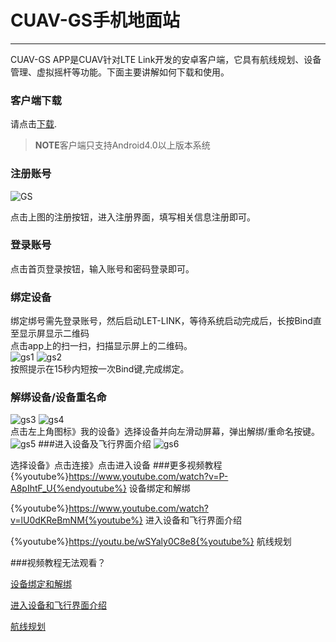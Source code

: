 # CUAV-GS手机地面站

---

CUAV-GS APP是CUAV针对LTE Link开发的安卓客户端，它具有航线规划、设备管理、虚拟摇杆等功能。下面主要讲解如何下载和使用。

### 客户端下载

请点击[下载](http://fw.cuav.net/apk/CUAV_GS.apk).
> **NOTE**客户端只支持Android4.0以上版本系统

### 注册账号

![GS](../assets/cuav_gs/gs.jpg)

点击上图的注册按钮，进入注册界面，填写相关信息注册即可。

### 登录账号

点击首页登录按钮，输入账号和密码登录即可。

### 绑定设备

绑定绑号需先登录账号，然后启动LET-LINK，等待系统启动完成后，长按Bind直至显示屏显示二维码  
点击app上的扫一扫，扫描显示屏上的二维码。  
![gs1](../assets/cuav_gs/gs1.png)    ![gs2](../assets/cuav_gs/gs2.png)  
按照提示在15秒内短按一次Bind键,完成绑定。

### 解绑设备/设备重名命

![gs3](../assets/cuav_gs/gs3.png)     ![gs4](../assets/cuav_gs/gs4.png)  
点击左上角图标》我的设备》选择设备并向左滑动屏幕，弹出解绑/重命名按键。  
![gs5](../assets/cuav_gs/gs5.png)
###进入设备及飞行界面介绍
![gs6](../assets/cuav_gs/gs6.png)

选择设备》点击连接》点击进入设备
###更多视频教程
{%youtube%}https://www.youtube.com/watch?v=P-A8pIhtF_U{%endyoutube%}
设备绑定和解绑

{%youtube%}https://www.youtube.com/watch?v=lU0dKReBmNM{%youtube%}
进入设备和飞行界面介绍

{%youtube%}https://youtu.be/wSYaly0C8e8{%youtube%}
航线规划

###视频教程无法观看？

[设备绑定和解绑](https://v.youku.com/v_show/id_XNDAwNzU4MjM4NA==.html?spm=a2hzp.8253869.0.0)

[进入设备和飞行界面介绍](http://video.tudou.com/v/XNDAwNzYzNDk0MA==.html?spm=a2hzp.8244740.0.0)

[航线规划](https://v.youku.com/v_show/id_XNDAwNzY1MTcyMA==.html?spm=a2h9p.12366999.app.5~5!2~5~5!2~5~5!2~5!3~5~5~5~5~5~21~22~TR~TD!2~5~5!2~H4~A)








































